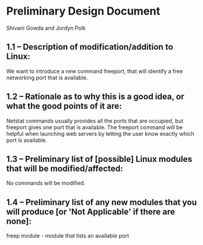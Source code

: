 # Preliminary Design Document

Shivani Gowda and Jordyn Polk

## 1.1 – Description of modification/addition to Linux:

We want to introduce a new command freeport, that will identify a free networking port that is available.

## 1.2 – Rationale as to why this is a good idea, or what the good points of it are:

Netstat commands usually provides all the ports that are occupied, but freeport gives one port that is available. The freeport command will be helpful when launching web servers by letting the user know exactly which port is available.

## 1.3 – Preliminary list of [possible] Linux modules that will be modified/affected:

No commands will be modified.

## 1.4 – Preliminary list of any new modules that you will produce [or 'Not Applicable' if there are none]:

freep module - module that lists an available port
